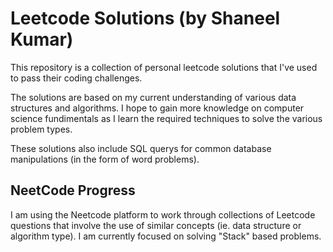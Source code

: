 # Leetcode Solutions (by Shaneel Kumar)

This repository is a collection of personal leetcode solutions that I've used to pass their coding challenges.

The solutions are based on my current understanding of various data structures and algorithms. I hope to gain more knowledge on computer science fundimentals as I learn the required techniques to solve the various problem types.

These solutions also include SQL querys for common database manipulations (in the form of word problems).

## NeetCode Progress

I am using the Neetcode platform to work through collections of Leetcode questions that involve the use of similar concepts (ie. data structure or algorithm type). I am currently focused on solving "Stack" based problems.
